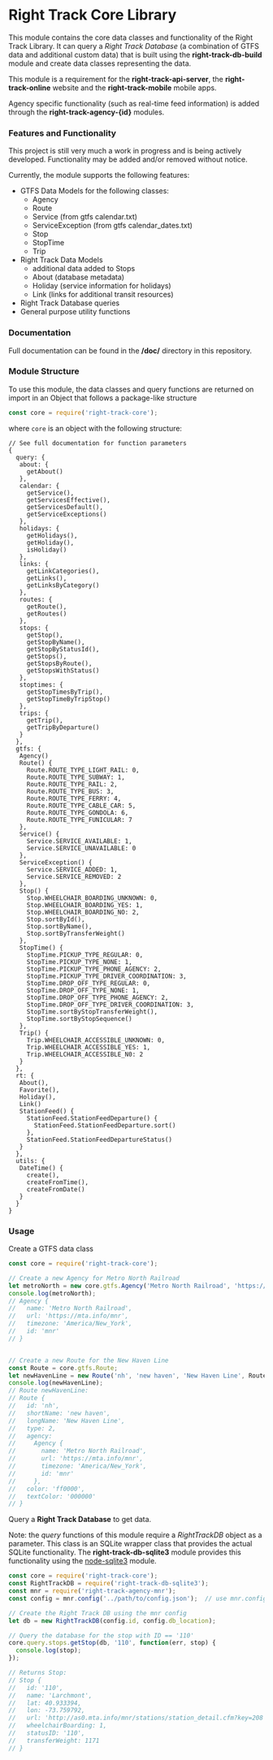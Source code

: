 Right Track Core Library
=======================

This module contains the core data classes and functionality 
of the Right Track Library.  It can query a _Right Track Database_ 
(a combination of GTFS data and additional custom data) that is 
built using the **right-track-db-build** module and create data classes 
representing the data.

This module is a requirement for the **right-track-api-server**, the 
**right-track-online** website and the **right-track-mobile** mobile apps.

Agency specific functionality (such as real-time feed information) is 
added through the **right-track-agency-{id}** modules.

### Features and Functionality

This project is still very much a work in progress and is being actively 
developed.  Functionality may be added and/or removed without notice.

Currently, the module supports the following features:

- GTFS Data Models for the following classes:
  - Agency
  - Route
  - Service (from gtfs calendar.txt)
  - ServiceException (from gtfs calendar_dates.txt)
  - Stop
  - StopTime
  - Trip
- Right Track Data Models
  - additional data added to Stops
  - About (database metadata)
  - Holiday (service information for holidays)
  - Link (links for additional transit resources)
- Right Track Database queries
- General purpose utility functions

### Documentation

Full documentation can be found in the **/doc/** directory in this 
repository.

### Module Structure

To use this module, the data classes and query functions are returned 
on import in an Object that follows a package-like structure

```javascript
const core = require('right-track-core');
```

where ```core``` is an object with the following structure:

```
// See full documentation for function parameters
{ 
  query: { 
   about: { 
     getAbout()
   },
   calendar: { 
     getService(),
     getServicesEffective(),
     getServicesDefault(),
     getServiceExceptions() 
   },
   holidays: { 
     getHolidays(),
     getHoliday(),
     isHoliday() 
   },
   links: { 
     getLinkCategories(),
     getLinks(),
     getLinksByCategory() 
   }, 
   routes: { 
     getRoute(),
     getRoutes() 
   },
   stops: { 
     getStop(),
     getStopByName(),
     getStopByStatusId(),
     getStops(),
     getStopsByRoute(),
     getStopsWithStatus() 
   },
   stoptimes: { 
     getStopTimesByTrip(),
     getStopTimeByTripStop() 
   },
   trips: { 
     getTrip(),
     getTripByDeparture() 
   } 
  },
  gtfs: { 
   Agency()
   Route() {
     Route.ROUTE_TYPE_LIGHT_RAIL: 0,
     Route.ROUTE_TYPE_SUBWAY: 1,
     Route.ROUTE_TYPE_RAIL: 2,
     Route.ROUTE_TYPE_BUS: 3,
     Route.ROUTE_TYPE_FERRY: 4,
     Route.ROUTE_TYPE_CABLE_CAR: 5,
     Route.ROUTE_TYPE_GONDOLA: 6,
     Route.ROUTE_TYPE_FUNICULAR: 7 
   },
   Service() {
     Service.SERVICE_AVAILABLE: 1, 
     Service.SERVICE_UNAVAILABLE: 0
   },
   ServiceException() {
     Service.SERVICE_ADDED: 1, 
     Service.SERVICE_REMOVED: 2
   },
   Stop() { 
     Stop.WHEELCHAIR_BOARDING_UNKNOWN: 0,
     Stop.WHEELCHAIR_BOARDING_YES: 1,
     Stop.WHEELCHAIR_BOARDING_NO: 2,
     Stop.sortById(),
     Stop.sortByName(),
     Stop.sortByTransferWeight()
   },
   StopTime() { 
     StopTime.PICKUP_TYPE_REGULAR: 0,
     StopTime.PICKUP_TYPE_NONE: 1,
     StopTime.PICKUP_TYPE_PHONE_AGENCY: 2,
     StopTime.PICKUP_TYPE_DRIVER_COORDINATION: 3,
     StopTime.DROP_OFF_TYPE_REGULAR: 0,
     StopTime.DROP_OFF_TYPE_NONE: 1,
     StopTime.DROP_OFF_TYPE_PHONE_AGENCY: 2,
     StopTime.DROP_OFF_TYPE_DRIVER_COORDINATION: 3,
     StopTime.sortByStopTransferWeight(),
     StopTime.sortByStopSequence()
   },
   Trip() { 
     Trip.WHEELCHAIR_ACCESSIBLE_UNKNOWN: 0,
     Trip.WHEELCHAIR_ACCESSIBLE_YES: 1,
     Trip.WHEELCHAIR_ACCESSIBLE_N0: 2 
   } 
  },
  rt: {
   About(),
   Favorite(),
   Holiday(),
   Link()
   StationFeed() {
     StationFeed.StationFeedDeparture() {
       StationFeed.StationFeedDeparture.sort()
     },
     StationFeed.StationFeedDepartureStatus()
   }
  },
  utils: { 
   DateTime() {
     create(),
     createFromTime(),
     createFromDate()
   }
  }
}
```

### Usage

Create a GTFS data class

```javascript
const core = require('right-track-core');

// Create a new Agency for Metro North Railroad
let metroNorth = new core.gtfs.Agency('Metro North Railroad', 'https://mta.info/mnr', 'America/New_York', 'mnr');
console.log(metroNorth);
// Agency {
//   name: 'Metro North Railroad',
//   url: 'https://mta.info/mnr',
//   timezone: 'America/New_York',
//   id: 'mnr' 
// }


// Create a new Route for the New Haven Line
const Route = core.gtfs.Route;
let newHavenLine = new Route('nh', 'new haven', 'New Haven Line', Route.ROUTE_TYPE_RAIL, metroNorth, 'ff0000', '000000');
console.log(newHavenLine);
// Route newHavenLine:
// Route {
//   id: 'nh',
//   shortName: 'new haven',
//   longName: 'New Haven Line',
//   type: 2,
//   agency:
//     Agency {
//       name: 'Metro North Railroad',
//       url: 'https://mta.info/mnr',
//       timezone: 'America/New_York',
//       id: 'mnr' 
//     },
//   color: 'ff0000',
//   textColor: '000000' 
// }
```

Query a **Right Track Database** to get data.

Note: the _query_ functions of this module require a _RightTrackDB_ object as a 
parameter.  This class is an SQLite wrapper class that provides the actual SQLite 
functionality.  The **right-track-db-sqlite3** module provides this functionality 
using the [node-sqlite3](https://github.com/mapbox/node-sqlite3) module.

```javascript
const core = require('right-track-core');
const RightTrackDB = require('right-track-db-sqlite3');
const mnr = require('right-track-agency-mnr');
const config = mnr.config('../path/to/config.json');  // use mnr.config() to use default configuration

// Create the Right Track DB using the mnr config
let db = new RightTrackDB(config.id, config.db_location);

// Query the database for the stop with ID == '110'
core.query.stops.getStop(db, '110', function(err, stop) {
  console.log(stop);
});

// Returns Stop:
// Stop {
//   id: '110',
//   name: 'Larchmont',
//   lat: 40.933394,
//   lon: -73.759792,
//   url: 'http://as0.mta.info/mnr/stations/station_detail.cfm?key=208',
//   wheelchairBoarding: 1,
//   statusID: '110',
//   transferWeight: 1171 
// }
```